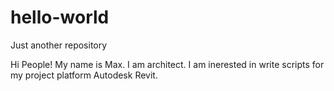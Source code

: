 # hello-world
Just another repository

Hi People!
My name is Max. I am architect. I am inerested in write scripts for my project platform Autodesk Revit.
